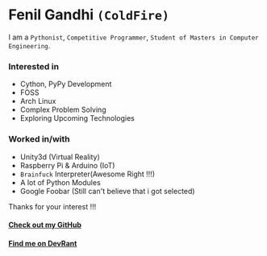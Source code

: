 # Fenil Gandhi `(ColdFire)`

I am a `Pythonist`, `Competitive Programmer`, `Student of Masters in Computer Engineering`.

### Interested in 

- Cython, PyPy Development
- FOSS
- Arch Linux
- Complex Problem Solving
- Exploring Upcoming Technologies 

### Worked in/with
- Unity3d (Virtual Reality)
- Raspberry Pi & Arduino (IoT)
- `Brainfuck` Interpreter(Awesome Right !!!)
- A lot of Python Modules
- Google Foobar (Still can't believe that i got selected)

Thanks for your interest !!!

#### [Check out my GitHub](https://github.com/fenilgandhi)
#### [Find me on DevRant](https://www.devrant.io/users/paranoid)
